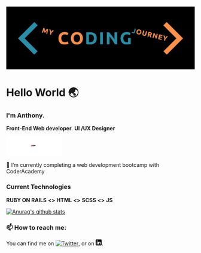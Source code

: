 ![banner]

# Hello World :earth_asia:


### I'm Anthony.


**Front-End Web developer**.
**UI /UX Designer**

[![Dribbble][3.3]][3]
 
🔭 I’m currently completing a web development bootcamp with CoderAcademy

### Current Technologies
  **RUBY ON RAILS**  **<>**  **HTML**  **<>**  **SCSS**  **<>**  **JS**
  
[![Anurag's github stats](https://github-readme-stats.vercel.app/api?username=MrAjMann)](https://github.com/anuraghazra/github-readme-stats)


### 📫 How to reach me: 

You can find me on [![Twitter][1.2]][1], or on [![LinkedIn][2.2]][2].

<!-- Icons -->

[1.2]: http://i.imgur.com/wWzX9uB.png (twitter icon without padding)

[2.2]: https://raw.githubusercontent.com/MrAjMann/MrAjMann/master/img/linkedin-3-16.png (LinkedIn icon without padding)

[3.3]: https://raw.githubusercontent.com/MrAjMann/MrAjMann/master/img/dribbbleBanner.png (Dribbble)
<!-- Links to your social media accounts -->

[1]: https://twitter.com/mycodingjourne3_
[2]: https://www.linkedin.com/in/anthonyjmann87/
[3]: https://www.dribbble.com/MyCodingJourne3

[banner]: https://raw.githubusercontent.com/MrAjMann/MrAjMann/master/img/MyCodingJourney.jpeg

<!--
**MrAjMann/MrAjMann** is a ✨ _special_ ✨ repository because its `README.md` (this file) appears on your GitHub profile.

Here are some ideas to get you started:

- 🔭 I’m currently working on ...
- 🌱 I’m currently learning ...
- 👯 I’m looking to collaborate on ...
- 🤔 I’m looking for help with ...
- 💬 Ask me about ...
- 📫 How to reach me: ...
- 😄 Pronouns: ...
- ⚡ Fun fact: ...
-->


